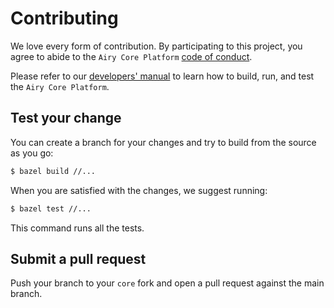 # Contributing

We love every form of contribution. By participating to this project, you
agree to abide to the `Airy Core Platform` [code of conduct](/code_of_conduct.md).

Please refer to our [developers' manual](/docs/developers-manual.md) to learn
how to build, run, and test the `Airy Core Platform`.

## Test your change

You can create a branch for your changes and try to build from the source as
you go:

```sh
$ bazel build //...
```

When you are satisfied with the changes, we suggest running:

```sh
$ bazel test //...
```

This command runs all the tests.

## Submit a pull request

Push your branch to your `core` fork and open a pull request against the main
branch.
